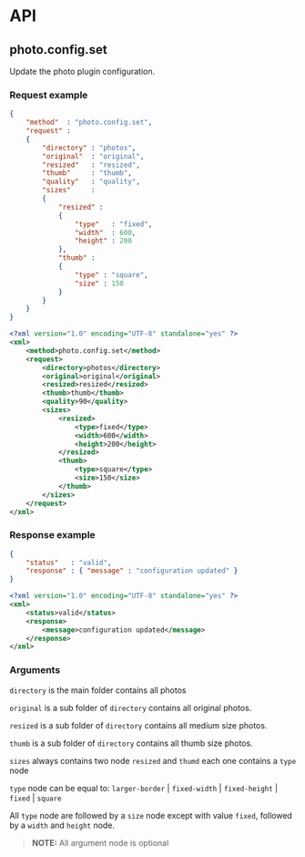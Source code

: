 # API

## photo.config.set

Update the photo plugin configuration.

### Request example

```json
{
	"method"  : "photo.config.set",
	"request" : 
	{
		"directory" : "photos",
		"original"  : "original",
		"resized"   : "resized",
		"thumb"     : "thumb",
		"quality"   : "quality",
		"sizes"     : 
		{
			"resized" : 
			{ 
				"type"   : "fixed", 
				"width"  : 600, 
				"height" : 200 
			},
			"thumb" : 
			{ 
				"type" : "square", 
				"size" : 150 
			}
		}
	}
}
```

```xml
<?xml version="1.0" encoding="UTF-8" standalone="yes" ?>
<xml>
	<method>photo.config.set</method>
	<request>
		<directory>photos</directory>
		<original>original</original>
		<resized>resized</resized>
		<thumb>thumb</thumb>
		<quality>90</quality>
		<sizes>
			<resized>
				<type>fixed</type>
				<width>600</width>
				<height>200</height>
			</resized>
			<thumb>
				<type>square</type>
				<size>150</size>
			</thumb>
		</sizes>
	</request>
</xml>
```

### Response example

```json
{
	"status"   : "valid",
	"response" : { "message" : "configuration updated" }
}
```

```xml
<?xml version="1.0" encoding="UTF-8" standalone="yes" ?>
<xml>
	<status>valid</status>
	<response>
		<message>configuration updated</message>
	</response>
</xml>
```

### Arguments

`directory` is the main folder contains all photos

`original` is a sub folder of `directory` contains all original photos.

`resized` is a sub folder of `directory` contains all medium size photos.

`thumb` is a sub folder of `directory` contains all thumb size photos.

`sizes` always contains two node `resized` and `thumd` each one contains a `type` node

`type` node can be equal to: `larger-border` | `fixed-width` | `fixed-height` | `fixed` | `square`

All `type` node are followed by a `size` node except with value `fixed`, followed by a `width` and `height` node.

> __NOTE:__
> All argument node is optional    
